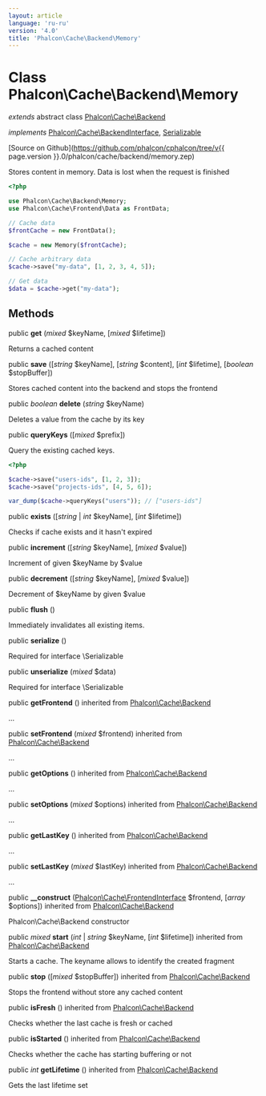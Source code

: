 ```yaml
---
layout: article
language: 'ru-ru'
version: '4.0'
title: 'Phalcon\Cache\Backend\Memory'
---
```

# Class **Phalcon\Cache\Backend\Memory**

*extends* abstract class [Phalcon\Cache\Backend](Phalcon_Cache_Backend)

*implements* [Phalcon\Cache\BackendInterface](Phalcon_Cache_BackendInterface), [Serializable](https://php.net/manual/en/class.serializable.php)

[Source on Github](https://github.com/phalcon/cphalcon/tree/v{{ page.version }}.0/phalcon/cache/backend/memory.zep)

Stores content in memory. Data is lost when the request is finished

```php
<?php

use Phalcon\Cache\Backend\Memory;
use Phalcon\Cache\Frontend\Data as FrontData;

// Cache data
$frontCache = new FrontData();

$cache = new Memory($frontCache);

// Cache arbitrary data
$cache->save("my-data", [1, 2, 3, 4, 5]);

// Get data
$data = $cache->get("my-data");

```

## Methods

public **get** (*mixed* $keyName, [*mixed* $lifetime])

Returns a cached content

public **save** ([*string* $keyName], [*string* $content], [*int* $lifetime], [*boolean* $stopBuffer])

Stores cached content into the backend and stops the frontend

public *boolean* **delete** (*string* $keyName)

Deletes a value from the cache by its key

public **queryKeys** ([*mixed* $prefix])

Query the existing cached keys.

```php
<?php

$cache->save("users-ids", [1, 2, 3]);
$cache->save("projects-ids", [4, 5, 6]);

var_dump($cache->queryKeys("users")); // ["users-ids"]

```

public **exists** ([*string* | *int* $keyName], [*int* $lifetime])

Checks if cache exists and it hasn't expired

public **increment** ([*string* $keyName], [*mixed* $value])

Increment of given $keyName by $value

public **decrement** ([*string* $keyName], [*mixed* $value])

Decrement of $keyName by given $value

public **flush** ()

Immediately invalidates all existing items.

public **serialize** ()

Required for interface \Serializable

public **unserialize** (*mixed* $data)

Required for interface \Serializable

public **getFrontend** () inherited from [Phalcon\Cache\Backend](Phalcon_Cache_Backend)

...

public **setFrontend** (*mixed* $frontend) inherited from [Phalcon\Cache\Backend](Phalcon_Cache_Backend)

...

public **getOptions** () inherited from [Phalcon\Cache\Backend](Phalcon_Cache_Backend)

...

public **setOptions** (*mixed* $options) inherited from [Phalcon\Cache\Backend](Phalcon_Cache_Backend)

...

public **getLastKey** () inherited from [Phalcon\Cache\Backend](Phalcon_Cache_Backend)

...

public **setLastKey** (*mixed* $lastKey) inherited from [Phalcon\Cache\Backend](Phalcon_Cache_Backend)

...

public **__construct** ([Phalcon\Cache\FrontendInterface](Phalcon_Cache_FrontendInterface) $frontend, [*array* $options]) inherited from [Phalcon\Cache\Backend](Phalcon_Cache_Backend)

Phalcon\Cache\Backend constructor

public *mixed* **start** (*int* | *string* $keyName, [*int* $lifetime]) inherited from [Phalcon\Cache\Backend](Phalcon_Cache_Backend)

Starts a cache. The keyname allows to identify the created fragment

public **stop** ([*mixed* $stopBuffer]) inherited from [Phalcon\Cache\Backend](Phalcon_Cache_Backend)

Stops the frontend without store any cached content

public **isFresh** () inherited from [Phalcon\Cache\Backend](Phalcon_Cache_Backend)

Checks whether the last cache is fresh or cached

public **isStarted** () inherited from [Phalcon\Cache\Backend](Phalcon_Cache_Backend)

Checks whether the cache has starting buffering or not

public *int* **getLifetime** () inherited from [Phalcon\Cache\Backend](Phalcon_Cache_Backend)

Gets the last lifetime set